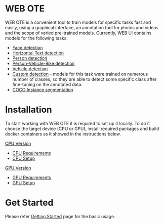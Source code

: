 # WEB OTE
WEB OTE is a convenient tool to train models for specific tasks fast and easily, using a graphical interface, an annotation tool for photos and videos and the scope of varied pre-trained models. Currently, WEB UI contains models for the following tasks:
- [Face detection](../pytorch_toolkit/object_detection/model_templates/face-detection/readme.md#face-detection)
- [Horizontal Text detection](../pytorch_toolkit/object_detection/model_templates/horizontal-text-detection/readme.md#text-detection)
- [Person detection](../pytorch_toolkit/object_detection/model_templates/person-detection/readme.md#person-detection)
- [Person-Vehicle-Bike detection](../pytorch_toolkit/object_detection/model_templates/person-vehicle-bike-detection/readme.md#person-vehicle-bike-detector)
- [Vehicle detection](../pytorch_toolkit/object_detection/model_templates/vehicle-detection/readme.md#vehicle-detection)
- [Custom detection](../pytorch_toolkit/object_detection/model_templates/custom-detection/readme.md#custom-object-detector) - models for this task were trained on numerous number of classes, so they are able to detect some specific class after fine-tuning on the annotated data.
- [COCO Instance segmentation](../pytorch_toolkit/instance_segmentation_2/model_templates/coco-instance-segmentation/readme.md#instance-segmentation)

# Installation
To start working with WEB OTE it is required to set up it locally. To do it choose the target device (CPU or GPU), install required packages and build docker containers as it showed in the instructions below.

[CPU Version](CPU_README.md#cpu-version)
  - [CPU Requirements](CPU_README.md#cpu-requirements)
  - [CPU Setup](CPU_README.md#cpu-setup)
  
[GPU Version](GPU_README.md#gpu-version)
  - [GPU Requirements](GPU_README.md#gpu-requirements)
  - [GPU Setup](GPU_README.md#gpu-setup)
  
# Get Started
Please refer [Getting Started](GETTING_STARTED.md) page for the basic usage. 

